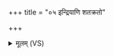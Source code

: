 +++
title = "०५ इन्द्रियाणि शतक्रतो"

+++
<details><summary>मूलम् (VS)</summary>

इ॑न्द्रि॒याणि॑ शतक्रतो॒ या ते॒ जने॑षु प॒ञ्चसु॑।  
इन्द्र॒ तानि॑ त॒ आ वृ॑णे ॥
</details>